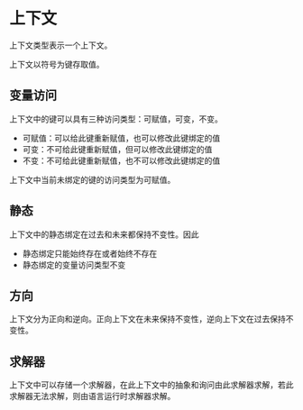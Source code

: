 # 上下文

上下文类型表示一个上下文。

上下文以符号为键存取值。

## 变量访问

上下文中的键可以具有三种访问类型：可赋值，可变，不变。

- 可赋值：可以给此键重新赋值，也可以修改此键绑定的值
- 可变：不可给此键重新赋值，但可以修改此键绑定的值
- 不变：不可给此键重新赋值，也不可以修改此键绑定的值

上下文中当前未绑定的键的访问类型为可赋值。

## 静态

上下文中的静态绑定在过去和未来都保持不变性。因此

- 静态绑定只能始终存在或者始终不存在
- 静态绑定的变量访问类型不变

## 方向

上下文分为正向和逆向。正向上下文在未来保持不变性，逆向上下文在过去保持不变性。

## 求解器

上下文中可以存储一个求解器，在此上下文中的抽象和询问由此求解器求解，若此求解器无法求解，则由语言运行时求解器求解。
